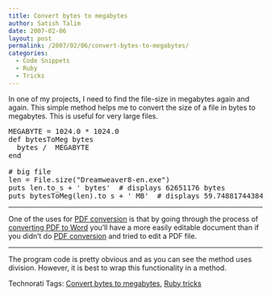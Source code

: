```yaml
---
title: Convert bytes to megabytes
author: Satish Talim
date: 2007-02-06
layout: post
permalink: /2007/02/06/convert-bytes-to-megabytes/
categories:
  - Code Snippets
  - Ruby
  - Tricks
---
```

<div>
  <!--adsense-->
</div>

<div>
  <p>
    In one of my projects, I need to find the file-size in megabytes again and again. This simple method helps me to convert the size of a file in bytes to megabytes. This is useful for very large files.
  </p>
  
  <pre>MEGABYTE = 1024.0 * 1024.0
def bytesToMeg bytes
  bytes /  MEGABYTE  
end

# big file
len = File.size("Dreamweaver8-en.exe")
puts len.to_s + ' bytes'  # displays 62651176 bytes
puts bytesToMeg(len).to_s + ' MB'  # displays 59.7488174438477 MB
</pre>
  
  <hr />
  One of the uses for 
  <a href="http://www.investintech.com/">PDF conversion</a> is that by going through the process of <a href="http://www.oardc.ohio-state.edu/library/word_to_pdf.html">converting PDF to Word</a> you&#8217;ll have a more easily editable document than if you didn&#8217;t do <a href="http://www.investintech.com/prod_a2d.htm">PDF conversion</a> and tried to edit a PDF file.<br /> 
  
  <hr />
  
  <p>
    The program code is pretty obvious and as you can see the method uses division. However, it is best to wrap this functionality in a method.
  </p>
</div>

<div>
  <a href="http://technorati.com/tag/Instant+Rails" rel="tag"></a><a href="http://technorati.com/tag/Quick+Ruby" rel="tag"></a><a href="http://technorati.com/tag/Instant+Rails" rel="tag"></a><a href="http://technorati.com/tag/Pune+Ruby" rel="tag"></a><a href="http://technorati.com/tag/Quick+Ruby+Guide" rel="tag"></a><a href="http://technorati.com/tag/Programming+Languages" rel="tag"></a><a href="http://technorati.com/tag/Blogs" rel="tag"></a><a href="http://technorati.com/tag/Ruby" rel="tag"></a><a href="http://technorati.com/tag/PuneRuby" rel="tag"></a><a href="http://technorati.com/tag/QuickRuby" rel="tag"></a><a href="http://technorati.com/tag/PuneBloggers" rel="tag"></a><a href="http://technorati.com/tag/PuneBlogs" rel="tag"></a><a href="http://technorati.com/tag/Blogosphere" rel="tag"></a><a href="http://technorati.com/tag/Digg" rel="tag"></a><a href="http://technorati.com/tag/Media" rel="tag"></a><a href="http://technorati.com/tag/Tip" rel="tag"></a><a href="http://technorati.com/tag/RSS" rel="tag"></a><a href="http://technorati.com/tag/Marketing" rel="tag"></a><a href="http://technorati.com/tag/News" rel="tag"></a><a href="http://technorati.com/tag/IndianGuru" rel="tag"></a><a href="http://technorati.com/tag/Blogging" rel="tag"></a><a href="http://technorati.com/tag/Internet" rel="tag"></a><a href="http://technorati.com/tag/Blog" rel="tag"></a><a href="http://technorati.com/tag/Technical+Support" rel="tag"></a><a href="http://technorati.com/tag/Free+Software" rel="tag"></a><a href="http://technorati.com/tag/Help" rel="tag"></a><a href="http://technorati.com/tag/Pune" rel="tag"></a><a href="http://technorati.com/tag/SatishTalim" rel="tag"></a><a href="http://technorati.com/tag/Satish+Talim" rel="tag"></a><a href="http://technorati.com/tag/Weblog" rel="tag"></a><a href="http://technorati.com/tag/Weblogs" rel="tag"></a><a href="http://technorati.com/tag/Training" rel="tag"></a><a href="http://technorati.com/tag/Free+Training" rel="tag"></a><a href="http://technorati.com/tag/Tutorial" rel="tag"></a><a href="http://technorati.com/tag/Education" rel="tag"></a><a href="http://technorati.com/tag/Teacher" rel="tag"></a><a href="http://technorati.com/tag/Learning+Ruby" rel="tag"></a>
</div>

Technorati Tags: <a href="http://technorati.com/tag/Convert+bytes+to+megabytes" rel="tag">Convert bytes to megabytes</a>, <a href="http://technorati.com/tag/Ruby+tricks" rel="tag">Ruby tricks</a>
